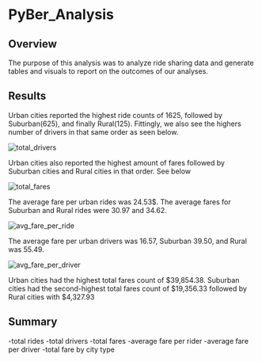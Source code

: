 # PyBer_Analysis
## Overview
The purpose of this analysis was to analyze ride sharing data and generate tables and visuals to report on the outcomes of our analyses. 
## Results
Urban cities reported the highest ride counts of 1625, followed by Suburban(625), and finally Rural(125). Fittingly, we also see the highers number of drivers in that same order as seen below.

![total_drivers](https://user-images.githubusercontent.com/82029390/118586785-5cb8dc00-b769-11eb-9022-0bbdc19d6150.png)



Urban cities also reported the highest amount of fares followed by Suburban cities and Rural cities in that order. See below

![total_fares](https://user-images.githubusercontent.com/82029390/118586825-6cd0bb80-b769-11eb-9fb6-8873101fdad6.png)


The average fare per urban rides was 24.53$. The average fares for Suburban and Rural rides were 30.97 and 34.62. 

![avg_fare_per_ride](https://user-images.githubusercontent.com/82029390/118586875-7ce89b00-b769-11eb-8ecc-308f1375ede6.png)


The average fare per urban drivers was 16.57, Suburban 39.50, and Rural was 55.49.

![avg_fare_per_driver](https://user-images.githubusercontent.com/82029390/118586895-870a9980-b769-11eb-9253-492c1ac35b71.png)


Urban cities had the highest total fares count of $39,854.38. Suburban cities had the second-highest total fares count of $19,356.33 followed by Rural cities with $4,327.93

## Summary


-total rides
-total drivers
-total fares
-average fare per rider
-average fare per driver
-total fare by city type
